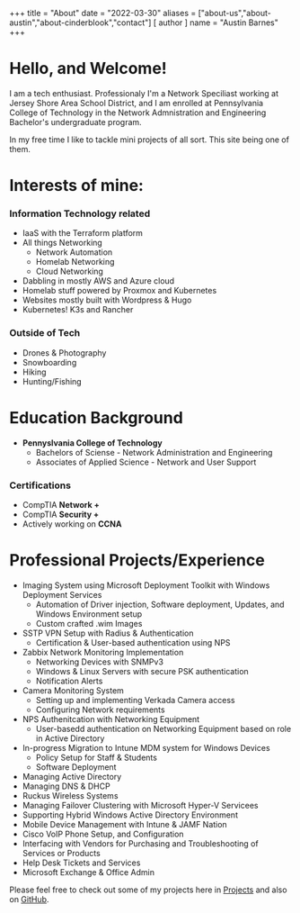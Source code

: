 +++
title = "About"
date = "2022-03-30"
aliases = ["about-us","about-austin","about-cinderblook","contact"]
[ author ]
  name = "Austin Barnes"
+++

# Hello, and Welcome!
I am a tech enthusiast. Professionaly I'm a Network Speciliast working at Jersey Shore Area School District, and I am enrolled at Pennsylvania College of Technology in the Network Admnistration and Engineering Bachelor's undergraduate program.

In my free time I like to tackle mini projects of all sort. This site being one of them. 

# Interests of mine:
### Information Technology related 
* IaaS with the Terraform platform
* All things Networking
  * Network Automation
  * Homelab Networking
  * Cloud Networking
* Dabbling in mostly AWS and Azure cloud
* Homelab stuff powered by Proxmox and Kubernetes
* Websites mostly built with Wordpress & Hugo
* Kubernetes! K3s and Rancher

### Outside of Tech
* Drones & Photography
* Snowboarding
* Hiking
* Hunting/Fishing

# Education Background
* **Pennyslvania College of Technology**
  * Bachelors of Sciense - Network Administration and Engineering
  * Associates of Applied Science -  Network and User Support

### Certifications 
* CompTIA **Network +**
* CompTIA **Security +**
* Actively working on **CCNA**

# Professional Projects/Experience
* Imaging System using Microsoft Deployment Toolkit with Windows Deployment Services
  * Automation of Driver injection, Software deployment, Updates, and Windows Environment setup
  * Custom crafted .wim Images 
* SSTP VPN Setup with Radius & Authentication
  * Certification & User-based authentication using NPS
* Zabbix Network Monitoring Implementation
  * Networking Devices with SNMPv3
  * Windows & Linux Servers with secure PSK authentication
  * Notification Alerts
* Camera Monitoring System
  * Setting up and implementing Verkada Camera access
  * Configuring Network requirements
* NPS Authenitcation with Networking Equipment
  * User-basedd authentication on Networking Equipment based on role in Active Directory
* In-progress Migration to Intune MDM system for Windows Devices
  * Policy Setup for Staff & Students
  * Software Deployment
* Managing Active Directory
* Managing DNS & DHCP
* Ruckus Wireless Systems
* Managing Failover Clustering with Microsoft Hyper-V Servicees
* Supporting Hybrid Windows Active Directory Environment
* Mobile Device Management with Intune & JAMF Nation
* Cisco VoIP Phone Setup, and Configuration
* Interfacing with Vendors for Purchasing and Troubleshooting of Services or Products
* Help Desk Tickets and Services
* Microsoft Exchange & Office Admin

Please feel free to check out some of my projects here in [Projects](https://cinderblook.github.io/projects/) and also on [GitHub](https://github.com/Cinderblook).
